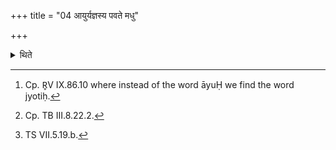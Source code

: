 +++
title = "04 आयुर्यज्ञस्य पवते मधु"

+++

<details><summary>थिते</summary>

4. After (the Adhvaryu) has put a golden plate around the neck of the horse with āyur yajñasya pavate...[^1] and has held the horse at the tail[^2] with agniste vājiñ....[^3]; they creep out of the Sadas for the sake of Bahiṣpavamāna-Stotra.  

[^1]: Cp. R̥V IX.86.10 where instead of the word āyuḤ we find the word jyotiḥ.  

[^2]: Cp. TB III.8.22.2.  

[^3]: TS VII.5.19.b.  
</details>
